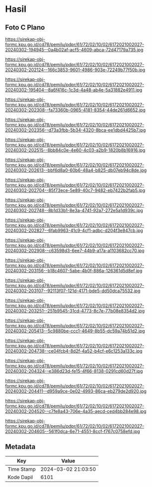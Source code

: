 # Hasil

## Foto C Plano

https://sirekap-obj-formc.kpu.go.id/cd78/pemilu/pdpr/61/72/02/10/02/6172021002027-20240302-194945--0a4b02af-acf5-4609-abca-72d47179a735.jpg

https://sirekap-obj-formc.kpu.go.id/cd78/pemilu/pdpr/61/72/02/10/02/6172021002027-20240302-202124--166c3853-9601-4986-903e-72249b77f50b.jpg

https://sirekap-obj-formc.kpu.go.id/cd78/pemilu/pdpr/61/72/02/10/02/6172021002027-20240302-195404--8a6f416c-1c3d-4a48-ab4e-5a31882e4911.jpg

https://sirekap-obj-formc.kpu.go.id/cd78/pemilu/pdpr/61/72/02/10/02/6172021002027-20240302-202308--fa73360b-0965-4181-8354-44de261d6652.jpg

https://sirekap-obj-formc.kpu.go.id/cd78/pemilu/pdpr/61/72/02/10/02/6172021002027-20240302-202356--d73a3fbb-5b34-4320-8bca-ee1dbd4425b7.jpg

https://sirekap-obj-formc.kpu.go.id/cd78/pemilu/pdpr/61/72/02/10/02/6172021002027-20240302-202515--8bb84c0e-4e60-4c03-a2b9-1820b8b16916.jpg

https://sirekap-obj-formc.kpu.go.id/cd78/pemilu/pdpr/61/72/02/10/02/6172021002027-20240302-202613--bbf6d8a0-60b6-48a4-b825-db07eb94c8de.jpg

https://sirekap-obj-formc.kpu.go.id/cd78/pemilu/pdpr/61/72/02/10/02/6172021002027-20240302-202704--85f73ece-5e89-40c7-9482-eb7422b2fab5.jpg

https://sirekap-obj-formc.kpu.go.id/cd78/pemilu/pdpr/61/72/02/10/02/6172021002027-20240302-202748--8b1d33b1-8e3a-4741-92a7-272e5a1d939c.jpg

https://sirekap-obj-formc.kpu.go.id/cd78/pemilu/pdpr/61/72/02/10/02/6172021002027-20240302-202827--6fab9963-41c9-4cf1-adbc-d204f3e847cb.jpg

https://sirekap-obj-formc.kpu.go.id/cd78/pemilu/pdpr/61/72/02/10/02/6172021002027-20240302-202908--c63598d3-6ee7-44b9-a17a-a1103682cc70.jpg

https://sirekap-obj-formc.kpu.go.id/cd78/pemilu/pdpr/61/72/02/10/02/6172021002027-20240302-203156--b18c4607-5abe-4b0f-886a-126361d5d8ef.jpg

https://sirekap-obj-formc.kpu.go.id/cd78/pemilu/pdpr/61/72/02/10/02/6172021002027-20240302-203107--92113f07-121d-4171-bde5-dd50dca75532.jpg

https://sirekap-obj-formc.kpu.go.id/cd78/pemilu/pdpr/61/72/02/10/02/6172021002027-20240302-203251--251b9545-31cd-4773-8c7e-77b08e8354d2.jpg

https://sirekap-obj-formc.kpu.go.id/cd78/pemilu/pdpr/61/72/02/10/02/6172021002027-20240302-205413--5c9880be-ccc1-4649-8b55-dc59a74b51d2.jpg

https://sirekap-obj-formc.kpu.go.id/cd78/pemilu/pdpr/61/72/02/10/02/6172021002027-20240302-204738--ce04fcb4-8d2f-4a52-b4cf-e6c1253a133c.jpg

https://sirekap-obj-formc.kpu.go.id/cd78/pemilu/pdpr/61/72/02/10/02/6172021002027-20240302-204324--e386d23d-fe15-4f66-8138-0291cd60d27f.jpg

https://sirekap-obj-formc.kpu.go.id/cd78/pemilu/pdpr/61/72/02/10/02/6172021002027-20240302-204411--d959a9ce-0e02-4993-86ca-eb279de2d920.jpg

https://sirekap-obj-formc.kpu.go.id/cd78/pemilu/pdpr/61/72/02/10/02/6172021002027-20240302-204520--c7fe8a43-706e-4a35-aecd-ced4bb284e98.jpg

https://sirekap-obj-formc.kpu.go.id/cd78/pemilu/pdpr/61/72/02/10/02/6172021002027-20240302-204605--561f0dca-6e71-4551-8ccf-f767c0758efd.jpg


## Metadata

| Key        | Value               |
| ---------- | ------------------- |
| Time Stamp | 2024-03-02 21:03:50 |
| Kode Dapil | 6101                |



